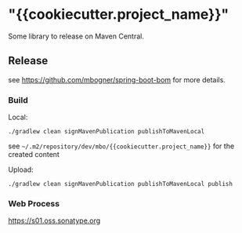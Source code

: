 # "{{cookiecutter.project_name}}"

Some library to release on Maven Central.

## Release

see https://github.com/mbogner/spring-boot-bom for more details.

### Build

Local:
```shell
./gradlew clean signMavenPublication publishToMavenLocal
```

see `~/.m2/repository/dev/mbo/{{cookiecutter.project_name}}` for the created content

Upload:
```shell
./gradlew clean signMavenPublication publishToMavenLocal publish
```

### Web Process

https://s01.oss.sonatype.org